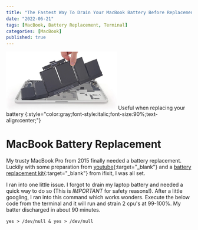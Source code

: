 ```yaml
---
title: "The Fastest Way To Drain Your MacBook Battery Before Replacement"
date: "2022-06-21"
tags: [MacBook, Battery Replacement, Terminal]
categories: [MacBook]
published: true
---
```

<img src="../images/macbook-pro-battery.jpg" alt="" width="300"/>
Useful when replacing your battery
{:style="color:gray;font-style:italic;font-size:90%;text-align:center;"}

# MacBook Battery Replacement
My trusty MacBook Pro from 2015 finally needed a battery replacement. Luckily with some preparation from [youtube](https://www.youtube.com/watch?v=d-LwyWh4x8w){:target="_blank"} and a [battery replacement kit](https://www.ifixit.com/Store/Mac/MacBook-Pro-15-Inch-Retina-Mid-2015-Battery/IF117-048?o=5){:target="_blank"} from ifixit, I was all set.  

I ran into one little issue.  I forgot to drain my laptop battery and needed a quick way to do so (This is *IMPORTANT* for safety reasons!).  After a little googling, I ran into this command which works wonders.  Execute the below code from the terminal and it will run and strain 2 cpu's at 99-100%.  My batter discharged in about 90 minutes.

```
yes > /dev/null & yes > /dev/null
```
